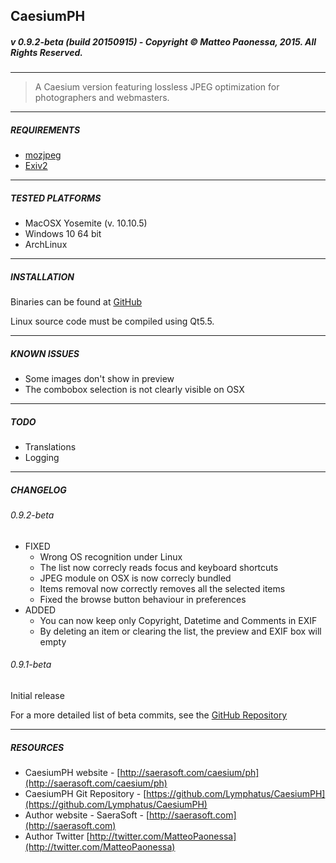 ## CaesiumPH
##### v 0.9.2-beta (build 20150915) - Copyright &copy; Matteo Paonessa, 2015. All Rights Reserved.

----------

> A Caesium version featuring lossless JPEG optimization for photographers and webmasters.

----------

##### REQUIREMENTS
* [mozjpeg](https://github.com/mozilla/mozjpeg)
* [Exiv2](http://www.exiv2.org/)

----------

##### TESTED PLATFORMS
* MacOSX Yosemite (v. 10.10.5)
* Windows 10 64 bit
* ArchLinux

----------

##### INSTALLATION
Binaries can be found at [GitHub](https://github.com/Lymphatus/CaesiumPH/releases/latest)

Linux source code must be compiled using Qt5.5.

----------

##### KNOWN ISSUES
- Some images don't show in preview
- The combobox selection is not clearly visible on OSX

----------

##### TODO
- Translations
- Logging

----------

##### CHANGELOG

###### 0.9.2-beta
* FIXED
    * Wrong OS recognition under Linux
    * The list now correcly reads focus and keyboard shortcuts
    * JPEG module on OSX is now correcly bundled
    * Items removal now correctly removes all the selected items
    * Fixed the browse button behaviour in preferences
* ADDED
    * You can now keep only Copyright, Datetime and Comments in EXIF
    * By deleting an item or clearing the list, the preview and EXIF box will empty

###### 0.9.1-beta
Initial release

For a more detailed list of beta commits, see the [GitHub Repository](https://github.com/Lymphatus/CaesiumPH)

----------

##### RESOURCES
* CaesiumPH website - [http://saerasoft.com/caesium/ph](http://saerasoft.com/caesium/ph)
* CaesiumPH Git Repository - [https://github.com/Lymphatus/CaesiumPH](https://github.com/Lymphatus/CaesiumPH)
* Author website - SaeraSoft - [http://saerasoft.com](http://saerasoft.com)
* Author Twitter [http://twitter.com/MatteoPaonessa](http://twitter.com/MatteoPaonessa)
